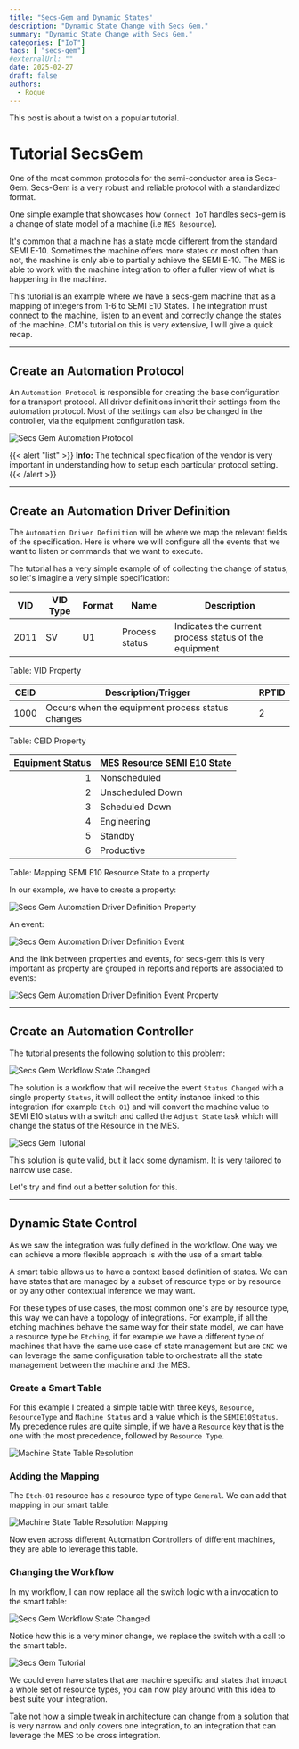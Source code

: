 ```yaml
---
title: "Secs-Gem and Dynamic States"
description: "Dynamic State Change with Secs Gem."
summary: "Dynamic State Change with Secs Gem."
categories: ["IoT"]
tags: [ "secs-gem"]
#externalUrl: ""
date: 2025-02-27
draft: false
authors:
  - Roque
---
```


This post is about a twist on a popular tutorial.

# Tutorial SecsGem

One of the most common protocols for the semi-conductor area is Secs-Gem. Secs-Gem is a very robust and reliable protocol with a standardized format.

One simple example that showcases how `Connect IoT` handles secs-gem is a change of state model of a machine (i.e `MES Resource`). 

It's common that a machine has a state mode different from the standard SEMI E-10. Sometimes the machine offers more states or most often than not, the machine is only able to partially achieve the SEMI E-10. The MES is able to work with the machine integration to offer a fuller view of what is happening in the machine.

This tutorial is an example where we have a secs-gem machine that as a mapping of integers from 1-6 to SEMI E10 States. The integration must connect to the machine, listen to an event and correctly change the states of the machine. CM's tutorial on this is very extensive, I will give a quick recap.

---

## Create an Automation Protocol

An `Automation Protocol` is responsible for creating the base configuration for a transport protocol. All driver definitions inherit their settings from the automation protocol. Most of the settings can also be changed in the controller, via the equipment configuration task.

![Secs Gem Automation Protocol](img/secsgem-automationprotocol.png)

{{< alert "list" >}}
**Info:** The technical specification of the vendor is very important in understanding how to setup each particular protocol setting.
{{< /alert >}}

---

## Create an Automation Driver Definition

The `Automation Driver Definition` will be where we map the relevant fields of the specification. Here is where we will configure all the events that we want to listen or commands that we want to execute.

The tutorial has a very simple example of of collecting the change of status, so let's imagine a very simple specification:


| VID  | VID Type | Format | Name           | Description                                           |
| ---- | -------- | ------ | -------------- | ----------------------------------------------------- |
| 2011 | SV       | U1     | Process status | Indicates the current process status of the equipment |

Table: VID Property

| CEID | Description/Trigger                              | RPTID |
| ---- | ------------------------------------------------ | ----- |
| 1000 | Occurs when the equipment process status changes | 2     |

Table: CEID Property

| Equipment Status | MES Resource SEMI E10 State |
| ---------------: | --------------------------- |
|                1 | Nonscheduled                |
|                2 | Unscheduled Down            |
|                3 | Scheduled Down              |
|                4 | Engineering                 |
|                5 | Standby                     |
|                6 | Productive                  |

Table: Mapping SEMI E10 Resource State to a property

In our example, we have to create a property:

![Secs Gem Automation Driver Definition Property](img/secsgem-automationdriverdefinition-property.png)

An event:

![Secs Gem Automation Driver Definition Event](img/secsgem-automationdriverdefinition-event.png)

And the link between properties and events, for secs-gem this is very important as property are grouped in reports and reports are associated to events:

![Secs Gem Automation Driver Definition Event Property](img/secsgem-automationdriverdefinition-eventproperty.png)

---

## Create an Automation Controller

The tutorial presents the following solution to this problem:

![Secs Gem Workflow State Changed](img/secsgem-automationcontroller-workflow.png)

The solution is a workflow that will receive the event `Status Changed` with a single property `Status`, it will collect the entity instance linked to this integration (for example `Etch 01`) and will convert the machine value to SEMI E10 status with a switch and called the `Adjust State` task which will change the status of the Resource in the MES.

![Secs Gem Tutorial](/posts/20250227-secsgem/secsgem-tutorial.gif)

This solution is quite valid, but it lack some dynamism. It is very tailored to narrow use case.

Let's try and find out a better solution for this.

---

## Dynamic State Control

As we saw the integration was fully defined in the workflow. One way we can achieve a more flexible approach is with the use of a smart table.

A smart table allows us to have a context based definition of states. We can have states that are managed by a subset of resource type or by resource or by any other contextual inference we may want.

For these types of use cases, the most common one's are by resource type, this way we can have a topology of integrations. For example, if all the etching machines behave the same way for their state model, we can have a resource type be `Etching`, if for example we have a different type of machines that have the same use case of state management but are `CNC` we can leverage the same configuration table to orchestrate all the state management between the machine and the MES.

### Create a Smart Table

For this example I created a simple table with three keys, `Resource`, `ResourceType` and `Machine Status` and a value which is the `SEMIE10Status`. My precedence rules are quite simple, if we have a `Resource` key that is the one with the most precedence, followed by `Resource Type`.

![Machine State Table Resolution](img/secsgem-machinestate-tableresolution.png)

### Adding the Mapping

The `Etch-01` resource has a resource type of type `General`. We can add that mapping in our smart table:

![Machine State Table Resolution Mapping](img/secsgem-machinestate-tableresolution-mapping.png)

Now even across different Automation Controllers of different machines, they are able to leverage this table.

### Changing the Workflow

In my workflow, I can now replace all the switch logic with a invocation to the smart table:

![Secs Gem Workflow State Changed](img/secsgem-automationcontroller-workflow-dynamic.png)

Notice how this is a very minor change, we replace the switch with a call to the smart table.

![Secs Gem Tutorial](/posts/20250227-secsgem/secsgem-tutorial-dynamic.gif)

We could even have states that are machine specific and states that impact a whole set of resource types, you can now play around with this idea to best suite your integration.

Take not how a simple tweak in architecture can change from a solution that is very narrow and only covers one integration, to an integration that can leverage the MES to be cross integration.